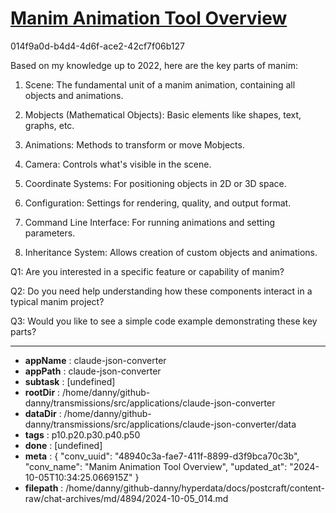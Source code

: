 # [Manim Animation Tool Overview](https://claude.ai/chat/48940c3a-fae7-411f-8899-d3f9bca70c3b)

014f9a0d-b4d4-4d6f-ace2-42cf7f06b127

 Based on my knowledge up to 2022, here are the key parts of manim:

1. Scene: The fundamental unit of a manim animation, containing all objects and animations.

2. Mobjects (Mathematical Objects): Basic elements like shapes, text, graphs, etc.

3. Animations: Methods to transform or move Mobjects.

4. Camera: Controls what's visible in the scene.

5. Coordinate Systems: For positioning objects in 2D or 3D space.

6. Configuration: Settings for rendering, quality, and output format.

7. Command Line Interface: For running animations and setting parameters.

8. Inheritance System: Allows creation of custom objects and animations.

Q1: Are you interested in a specific feature or capability of manim?

Q2: Do you need help understanding how these components interact in a typical manim project?

Q3: Would you like to see a simple code example demonstrating these key parts?

---

* **appName** : claude-json-converter
* **appPath** : claude-json-converter
* **subtask** : [undefined]
* **rootDir** : /home/danny/github-danny/transmissions/src/applications/claude-json-converter
* **dataDir** : /home/danny/github-danny/transmissions/src/applications/claude-json-converter/data
* **tags** : p10.p20.p30.p40.p50
* **done** : [undefined]
* **meta** : {
  "conv_uuid": "48940c3a-fae7-411f-8899-d3f9bca70c3b",
  "conv_name": "Manim Animation Tool Overview",
  "updated_at": "2024-10-05T10:34:25.066915Z"
}
* **filepath** : /home/danny/github-danny/hyperdata/docs/postcraft/content-raw/chat-archives/md/4894/2024-10-05_014.md